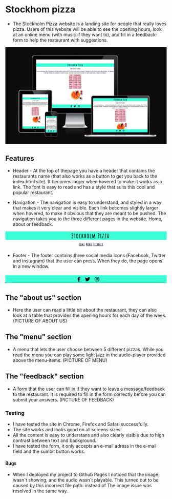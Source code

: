 # Stockhom pizza

* The Stockholm Pizza website is a landing site for people that really loves pizza. Users of this website will be able to see the opening hours, look at an online menu (with music if they want to), and fill in a feedback-form to help the restaurant with suggestions. 

![Amiresponsive](assets/images/amiresponsive2.jpg)

## Features
* Header - At the top of thepage you have a header that contains the restaurants name (that also works as a button to get you back to the index.html site). It becomes larger when hovered to make it works as a link. The font is easy to read and has a style that suits this cool and popular restaurant. 

* Navigation - The navigation is easy to understand, and styled in a way that makes it very clear and visible. Each link becomes slightly larger when hovered, to make it obvious that they are meant to be pushed. The navigation takes you to the three different pages in the website. Home, about or feedback.

![Header and nav](assets/images/header.png)

* Footer - The footer contains three social media icons (Facebook, Twitter and Instagram) that the user can press. When they do, the page opens in a new window. 

![Footer](assets/images/footer.png)

## The "about us" section
* Here the user can read a little bit about the restaurant, they can also look at a table that provides the opening hours for each day of the week. 
(PICTURE OF ABOUT US)

## The "menu" section
* A menu that lets the user choose between 5 different pizzas. While you read the menu you can play some light jazz in the audio-player provided above the menu-items. 
(PICTURE OF MENU)

## The "feedback" section
* A form that the user can fill in if they want to leave a message/feedback to the restaurant. It is required to fill in the form correctly before you can submit your answers. 
(PICTURE OF FEEDBACK)

### Testing
* I have tested the site in Chrome, Firefox and Safari successfully. 
* The site works and looks good on all screens sizes. 
* All the content is easy to understans and also clearly visible due to high contrast between text and background. 
* I have tested the form, it only accepts an e-mail adress in the e-mail field and the sumbit button works. 

#### Bugs
* When I deployed my project to Github Pages I noticed that the image wasn´t showing, and the audio wasn´t playable. This turned out to be caused by this incorrect file path: <source src="../lite-soft-jazz.mp3" type="audio/mpeg"> instead of <source src="lite-soft-jazz.mp3" type="audio/mpeg"> The image issue was resolved in the same way. 




